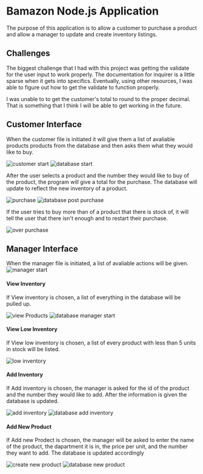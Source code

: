 # Bamazon Node.js Application
The purpose of this application is to allow a customer to purchase a product and allow a manager to update and create inventory listings.

## Challenges
The biggest challenge that I had with this project was getting the validate for the user input to work properly. The documentation for inquirer is a little sparse when it gets into specifics. Eventually, using other resources, I was able to figure out how to get the validate to function properly. 

I was unable to to get the customer's total to round to the proper decimal. That is something that I think I will be able to get working in the future.

## Customer Interface
When the customer file is initiated it will give them a list of avaliable products products from the database and then asks them what they would like to buy.

![customer start](/images/custStart.PNG)
![database start](/images/dbStartCustomer.PNG)

After the user selects a product and the number they would like to buy of the product, the program will give a total for the purchase. The database will update to reflect the new inventory of a product.

![purchase](/images/purchase.PNG)
![database post purchase](/images/dbPostPurchase.PNG)

If the user tries to buy more than of a product that there is stock of, it will tell the user that there isn't enough and to restart their purchase.

![over purchase](/images/overPurchase.PNG)
## Manager Interface
When the manager file is initiated, a list of avaliable actions will be given.
![manager start](/images/managerStart.PNG)

#### View Inventory
If View inventory is chosen, a list of everything in the database will be pulled up.

![view Products](/images/viewProduct.PNG)
![database manager start](/images/dbStartManager.PNG)

#### View Low Inventory
If View low inventory is chosen, a list of every product with less than 5 units in stock will be listed.

![low inventory](/images/lowInventory.PNG)

#### Add Inventory
If Add inventory is chosen, the manager is asked for the id of the product and the number they would like to add. After the information is given the database is updated.

![add inventory](/images/addInventory.PNG)
![database add inventory](/images/dbPostAdd.PNG)

#### Add New Product
If Add new Prodect is chosen, the manager will be asked to enter the name of the product, the dapartment it is in, the price per unit, and the number they want to add. The database is updated accordingly

![create new product](/images/create.PNG)
![database new product](/images/dbAfterCreate.PNG)
